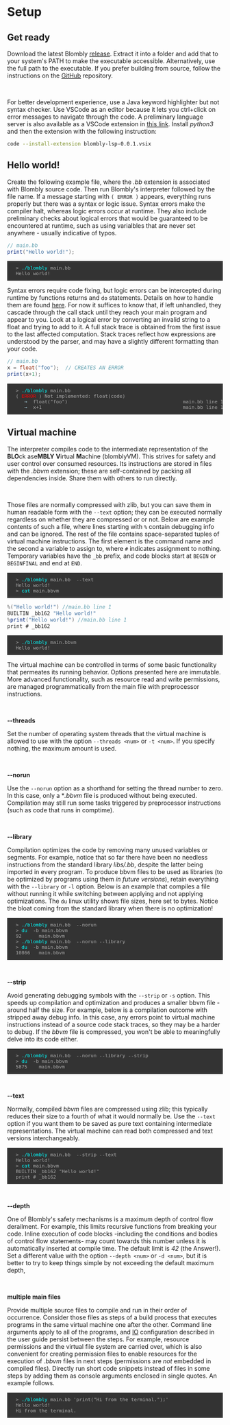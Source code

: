 # Setup

## Get ready

Download the latest Blombly [release](https://github.com/maniospas/Blombly/releases/latest). Extract it into a folder
and add that to your system's PATH to make the executable accessible. 
Alternatively, use the full path to the executable. 
If you prefer building from source, follow the instructions on the
[GitHub](https://github.com/maniospas/Blombly) repository.

<br>

For better development experience, use a Java keyword highlighter but not syntax checker. 
Use VSCode as an editor because it lets you ctrl+click on
error messages to navigate through the code. A preliminary language server is also available as a VSCode extension
in [this link](https://github.com/maniospas/Blombly/raw/refs/heads/main/blombly-lsp/blombly-lsp-0.0.1.vsix).
Install *python3* and then the extension with the following instruction:

```bash
code --install-extension blombly-lsp-0.0.1.vsix
```

## Hello world!

Create the following example file, where the *.bb* extension is associated with Blombly source code.
Then run Blombly's interpreter followed by the file name.
If a message starting with `( ERROR )` appears, everything runs properly but there was a syntax or logic issue.
Syntax errors make the compiler halt, whereas logic errors occur at runtime. 
They also include preliminary checks about logical errors that would be guaranteed to be encountered at runtime,
such as using varialbles that are never set anywhere - usually indicative of typos.

```java
// main.bb
print("Hello world!");
```

<pre style="font-size: 80%;background-color: #333; color: #AAA; padding: 10px 20px;">
> <span style="color: cyan;">./blombly</span> main.bb
Hello world!
</pre>


Syntax errors require code fixing, but logic errors can be intercepted 
during runtime by functions returns and `do` statements. Details on how to handle 
them are found [here](advanced/try.md). For now it suffices to know
that, if left unhandled, they  cascade through the call stack until they reach your main program and appear to you. 
Look at a logical error by converting an invalid string to a float and trying to add to it.
A full stack trace is obtained from the first issue to the 
last affected computation. Stack traces reflect how expressions are understood by the parser, 
and may have a slightly different formatting than your code.


```java
// main.bb
x = float("foo");  // CREATES AN ERROR
print(x+1);
```

<pre style="font-size: 80%;background-color: #333; color: #AAA; padding: 10px 20px; overflow-x: auto;">
> <span style="color: cyan;">./blombly</span> main.bb
(<span style="color: red;"> ERROR </span>) Not implemented: float(code)
   <span style="color: lightblue;">→</span>  float("foo")                                        main.bb line 1
   <span style="color: lightblue;">→</span>  x+1                                                 main.bb line 1
</pre>



## Virtual machine

The interpreter compiles code to the intermediate representation of the
**BLO**ck ase**MBLY** **V**irtual **M**achine (blomblyVM). This strives for
safety and user control over consumed resources. Its instructions are stored 
in files with the *.bbvm* extension; these are self-contained by packing all 
dependencies inside. Share them with others to run directly. 

<br>

Those files are normally compressed with zlib, but you can save them in human
readable form with the `--text` option; they can be executed normally regardless
on whether they are compressed or or not.
Below are example contents of such a file, where lines starting with `%` contain
debugging info and can be ignored. The rest of the file contains space-separated 
tuples of virtual machine instructions. The first element is the command name and the
second a variable to assign to, where `#` indicates
assignment to nothing. Temporary variables have the `_bb` prefix,
and code blocks start at `BEGIN` or `BEGINFINAL` and end at `END`.


<pre style="font-size: 80%;background-color: #333; color: #AAA; padding: 10px 20px;">
> <span style="color: cyan;">./blombly</span> main.bb  --text
Hello world!
> <span style="color: cyan;">cat</span> main.bbvm
</pre>

```java
%("Hello world!") //main.bb line 1
BUILTIN _bb162 "Hello world!"
%print("Hello world!") //main.bb line 1
print # _bb162
```

<pre style="font-size: 80%;background-color: #333; color: #AAA; padding: 10px 20px;">
> <span style="color: cyan;">./blombly</span> main.bbvm
Hello world!
</pre>

The virtual machine can be controlled in terms of some basic functionality that
permeates its running behavior. Options presented here are immutable.
More advanced functionality, such as resource read and write permissions, are managed
programmatically from the main file with preprocessor instructions.

<br>

**--threads**

Set the number of operating system threads that the virtual machine
is allowed to use with the option `--threads <num>` or `-t <num>`.
If you specify nothing, the maximum amount is used. 

<br>

**--norun**

Use the `--norun` option as a shorthand for setting the thread number to zero. 
In this case, only a **.bbvm* file is produced without being executed. 
Compilation may still run some tasks triggered by preprocessor instructions 
(such as code that runs in comptime).

<br>

**--library**

Compilation optimizes the code by removing many unused variables or segments.
For example, notice that so far there have been no needless instructions
from the standard library *libs/.bb*, despite the latter being
imported in every program. To produce bbvm files
to be used as libraries (to be optimized by programs using them 
*in future versions*),
retain everything with the `--library` or `-l` option. 
Below is an example that compiles a file without running it while switching
between applying and not applying optimizations. The `du` linux
utility shows file sizes, here set to bytes. 
Notice the bloat coming from the standard library when there is no optimization!


<pre style="font-size: 80%;background-color: #333; color: #AAA; padding: 10px 20px;">
> <span style="color: cyan;">./blombly</span> main.bb  --norun
> <span style="color: cyan;">du</span>  -b main.bbvm
92      main.bbvm
> <span style="color: cyan;">./blombly</span> main.bb  --norun --library
> <span style="color: cyan;">du</span>  -b main.bbvm
10866   main.bbvm
</pre>

<br>

**--strip**

Avoid generating debugging symbols with the `--strip` or `-s` option.
This speeds up compilation and optimization and produces a smaller bbvm file - around 
half the size. For example, below is a compilation outcome
with stripped away debug info. In this case, any errors point to virtual machine instructions
instead of a source code stack traces, so they may be a harder to debug.
If the *bbvm* file is compressed, you won't be able to meaningfully delve into
its code either.

<pre style="font-size: 80%;background-color: #333; color: #AAA; padding: 10px 20px;">
> <span style="color: cyan;">./blombly</span> main.bb  --norun --library --strip
> <span style="color: cyan;">du</span>  -b main.bbvm
5875    main.bbvm
</pre>

<br>


**--text**

Normally, compiled *bbvm* files are compressed using zlib; this typically reduces their
size to a fourth of what it would normally be. Use the `--text` option
if you want them to be saved as pure text containing intermediate representations. 
The virtual machine can read both compressed and text versions interchangeably.

<pre style="font-size: 80%;background-color: #333; color: #AAA; padding: 10px 20px;">
> <span style="color: cyan;">./blombly</span> main.bb  --strip --text
Hello world!
> <span style="color: cyan;">cat</span> main.bbvm
BUILTIN _bb162 "Hello world!"
print # _bb162
</pre>

<br>

**--depth**

One of Blombly's safety mechanisms is a maximum depth of control flow derailment.
For example, this limits recursive functions from breaking your code. 
Inline execution of code blocks
-including the conditions and bodies of control flow statements- may count
towards this number unless it is automatically inserted at compile time. 
The default limit is *42* (the Answer!). Set a different value
with the option `--depth <num>` or `-d <num>`, but it is better to 
try to keep things simple by not exceeding the default maximum depth,

<br>

**multiple main files**

Provide multiple source files to compile and run in their order of 
occurrence. Consider those files as steps of a build process that
executes programs in the same virtual machine one after the other.
Command line arguments apply to all of the programs, and [IO](basics/io.md) 
configuration described in the user guide persist between the steps. 
For example, resource permissions and the virtual file system are carried over, 
which is also convenient for creating permission files to enable resources for
the execution of *.bbvm* files in next steps (permissions are *not* embedded in compiled files).
Directly run short code snippets instead of files in some steps
by adding them as console arguments enclosed in single quotes. An example follows.

<pre style="font-size: 80%;background-color: #333; color: #AAA; padding: 10px 20px;">
> <span style="color: cyan;">./blombly</span> main.bb 'print("Hi from the terminal.");'
Hello world!
Hi from the terminal.
</pre>
